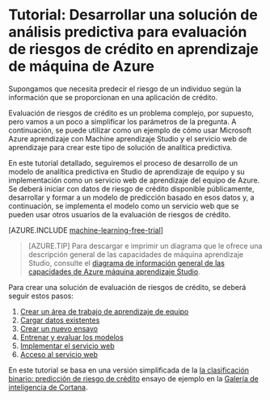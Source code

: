 <properties
    pageTitle="Una solución predictiva para riesgo con Machine aprendizaje | Microsoft Azure"
    description="Obtener un tutorial detallado que muestra cómo crear una solución de análisis predictiva de evaluación de riesgos de crédito en Azure máquina aprendizaje Studio."
    keywords="riesgo de crédito, solución de analítica predictiva, evaluación de riesgos"
    services="machine-learning"
    documentationCenter=""
    authors="garyericson"
    manager="jhubbard"
    editor="cgronlun"/>

<tags
    ms.service="machine-learning"
    ms.workload="data-services"
    ms.tgt_pltfrm="na"
    ms.devlang="na"
    ms.topic="get-started-article"
    ms.date="09/16/2016"
    ms.author="garye"/>


# <a name="walkthrough-develop-a-predictive-analytics-solution-for-credit-risk-assessment-in-azure-machine-learning"></a>Tutorial: Desarrollar una solución de análisis predictiva para evaluación de riesgos de crédito en aprendizaje de máquina de Azure

Supongamos que necesita predecir el riesgo de un individuo según la información que se proporcionan en una aplicación de crédito.  

Evaluación de riesgos de crédito es un problema complejo, por supuesto, pero vamos a un poco a simplificar los parámetros de la pregunta. A continuación, se puede utilizar como un ejemplo de cómo usar Microsoft Azure aprendizaje con Machine aprendizaje Studio y el servicio web de aprendizaje para crear este tipo de solución de analítica predictiva.  

En este tutorial detallado, seguiremos el proceso de desarrollo de un modelo de analítica predictiva en Studio de aprendizaje de equipo y su implementación como un servicio web de aprendizaje del equipo de Azure. Se deberá iniciar con datos de riesgo de crédito disponible públicamente, desarrollar y formar a un modelo de predicción basado en esos datos y, a continuación, se implementa el modelo como un servicio web que se pueden usar otros usuarios de la evaluación de riesgos de crédito.

[AZURE.INCLUDE [machine-learning-free-trial](../../includes/machine-learning-free-trial.md)]

<!-- -->

>[AZURE.TIP] Para descargar e imprimir un diagrama que le ofrece una descripción general de las capacidades de máquina aprendizaje Studio, consulte el [diagrama de información general de las capacidades de Azure máquina aprendizaje Studio](machine-learning-studio-overview-diagram.md).

Para crear una solución de evaluación de riesgos de crédito, se deberá seguir estos pasos:  

1.  [Crear un área de trabajo de aprendizaje de equipo](machine-learning-walkthrough-1-create-ml-workspace.md)
2.  [Cargar datos existentes](machine-learning-walkthrough-2-upload-data.md)
3.  [Crear un nuevo ensayo](machine-learning-walkthrough-3-create-new-experiment.md)
4.  [Entrenar y evaluar los modelos](machine-learning-walkthrough-4-train-and-evaluate-models.md)
5.  [Implementar el servicio web](machine-learning-walkthrough-5-publish-web-service.md)
6.  [Acceso al servicio web](machine-learning-walkthrough-6-access-web-service.md)

En este tutorial se basa en una versión simplificada de la [la clasificación binario: predicción de riesgo de crédito](http://go.microsoft.com/fwlink/?LinkID=525270) ensayo de ejemplo en la [Galería de inteligencia de Cortana](http://gallery.cortanaintelligence.com/).
